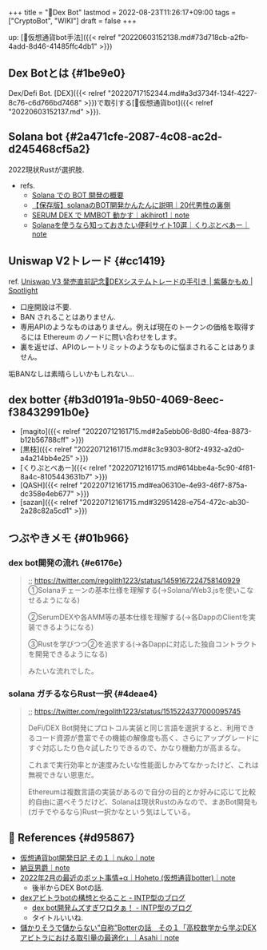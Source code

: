 +++
title = "📝Dex Bot"
lastmod = 2022-08-23T11:26:17+09:00
tags = ["CryptoBot", "WIKI"]
draft = false
+++

up: [🔖仮想通貨bot手法]({{< relref "20220603152138.md#73d718cb-a2fb-4add-8d46-41485ffc4db1" >}})


## Dex Botとは {#1be9e0}

Dex/Defi Bot. [DEX]({{< relref "20220717152344.md#a3d3734f-134f-4227-8c76-c6d766bd7468" >}})で取引する[📝仮想通貨bot]({{< relref "20220603152137.md" >}}).


## Solana bot {#2a471cfe-2087-4c08-ac2d-d245468cf5a2}

2022現状Rustが選択肢.

-   refs.
    -   [Solana での BOT 開発の概要](https://zenn.dev/softgate/articles/8ee1e3e3f1ce33)
    -   [【保存版】solanaのBOT開発かんたんに説明｜20代男性の裏側](https://takenchi.com/3767-2)
    -   [SERUM DEX で MMBOT 動かす｜akihirot1｜note](https://note.com/akt1/n/n2a78e378b3de)
    -   [Solanaを使うなら知っておきたい便利サイト10選｜くりぷとべあー｜note](https://note.com/cryptoo_bear/n/ncc049465a32a)


## Uniswap V2トレード {#cc1419}

ref. [Uniswap V3 発売直前記念🎉DEXシステムトレードの手引き | 紫藤かもめ | Spotlight](https://spotlight.soy/detail?article_id=nnhzqyl7c)

-   口座開設は不要.
-   BAN されることはありません.
-   専用APIのようなものはありません。例えば現在のトークンの価格を取得するには Ethereum のノードに問い合わせをします。
-   裏を返せば、APIのレートリミットのようなものに悩まされることはありません。

垢BANなしは素晴らしいかもしれない...


## dex botter {#b3d0191a-9b50-4069-8eec-f38432991b0e}

-   [magito]({{< relref "20220712161715.md#2a5ebb06-8d80-4fea-8873-b12b56788cff" >}})
-   [黒枝]({{< relref "20220712161715.md#8c3c9303-80f2-4932-a2d0-a4a214bb4e25" >}})
-   [くりぷとべあー]({{< relref "20220712161715.md#614bbe4a-5c90-4f81-8a4c-8105443631b7" >}})
-   [QASH]({{< relref "20220712161715.md#ea06310e-4e93-46f7-875a-dc358e4eb677" >}})
-   [sazan]({{< relref "20220712161715.md#32951428-e754-472c-ab30-2a28c82a5cd1" >}})


## つぶやきメモ {#01b966}


### dex bot開発の流れ {#e6176e}

> ;; <https://twitter.com/regolith1223/status/1459167224758140929>
> ①Solanaチェーンの基本仕様を理解する(→Solana/Web3.jsを使いこなせるようになる)
>
> ②SerumDEXや各AMM等の基本仕様を理解する(→各DappのClientを実装できるようになる)
>
> ③Rustを学びつつ②を追求する(→各Dappに対応した独自コントラクトを開発できるようになる)
>
> みたいな流れでした。


### solana ガチるならRust一択 {#4deae4}

> ;; <https://twitter.com/regolith1223/status/1515224377000095745>
>
> DeFi/DEX Bot開発にプロトコル実装と同じ言語を選択すると、利用できるコード資源が豊富でその機能の解像度も高く、さらにアップグレードにすぐ対応したり色々試したりできるので、かなり機動力が高まるな。
>
> これまで実行効率とか速度みたいな性能面しかみてなかったけど、これは無視できない恩恵だ。
>
> Ethereumは複数言語の実装があるので自分の目的とか好みに応じて比較的自由に選べそうだけど、Solanaは現状Rustのみなので、まあBot開発も(ガチでやるなら)Rust一択かなという気はしている。


## <span class="org-todo todo _">🔗</span> References {#d95867}

-   [仮想通貨bot開発日記 その１｜nuko｜note](https://note.com/nuko_bot/n/n0ab56d7c453e)
-   [納豆男爵｜note](https://note.com/natto_baron)
-   [2022年2月の最近のボット事情+α｜Hoheto (仮想通貨botter)｜note](https://note.com/hht/n/n35fd9543fafe)
    -   後半からDEX Botの話.
-   [dexアビトラbotの構想とやること - INTP型のブログ](https://intptan.hatenablog.com/entry/2022/04/08/182039)
    -   [dex bot開発ムズすぎワロタぁ！ - INTP型のブログ](https://intptan.hatenablog.com/entry/2022/04/07/121206)
    -   タイトルいいね.
-   [儲かりそうで儲からない”自称”Botterの話＿その１「高校数学から学ぶDEXアビトラにおける取引量の最適化」｜Asahi｜note](https://note.com/asahi_21/n/n665ea4340ff0)
